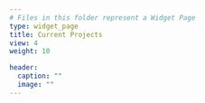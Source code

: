 ```yaml
---
# Files in this folder represent a Widget Page
type: widget_page
title: Current Projects
view: 4
weight: 10

header:
  caption: ""
  image: ""
---
```

